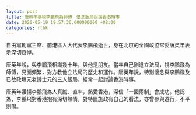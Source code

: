 ```yaml
---
layout: post
title: 唐英年稱視李鵬飛為師傅　懷念飯局討論香港時事
date: 2020-05-19 19:57:36.000000000 +08:00
categories: rthk
---
```


自由黨創黨主席、前港區人大代表李鵬飛逝世，身在北京的全國政協常委唐英年表示深切哀悼。

唐英年說，與李鵬飛相識幾十年，與他是朋友。當年自己剛進立法局，視李鵬飛為師傅，見面頻繁，對方教他立法局的歷史和運作。唐英年說，特別懷念與李鵬飛及已故政壇元老鍾士元的三人飯局，經常一起討論香港時事。

唐英年讚揚李鵬飛為人真誠、直率，熱愛香港，深信「一國兩制」會成功。他認為，李鵬飛對香港抱有深切熱情，對特區施政有自己的看法，亦曾參與遊行，不平則鳴。

